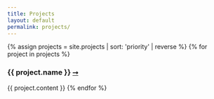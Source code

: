 ```yaml
---
title: Projects
layout: default
permalink: projects/
---
```


{% assign projects = site.projects | sort: 'priority' | reverse %}
{% for project in projects %}

### {{ project.name }} [⭢]({{project.url}})

{{ project.content }}
{% endfor %}
